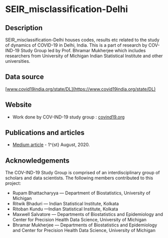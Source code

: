 # SEIR_misclassification-Delhi

## Description
SEIR_misclassification-Delhi houses codes, results etc related to the study of dynamics of COVID-19 in Delhi, India. This is a part of research by COV-IND-19 Study Group led by Prof. Bhramar Mukherjee which includes researchers from University of Michigan Indian Statistical Institute and other universities.  

## Data source
[www.covid19india.org/state/DL](https://www.covid19india.org/state/DL)

## Website
* Work done by COV-IND-19 study group : [covind19.org](https://umich-biostatistics.shinyapps.io/covid19/) 

## Publications and articles 
* [Medium article](https://medium.com/@covind_19/what-can-we-learn-from-the-delhi-seroprevalence-study-and-a-single-number-that-was-reported-45e4cf185357) - 1^{st} August, 2020.



## Acknowledgements
The COV-IND-19 Study Group is comprised of an interdisciplinary group of scholars and data scientists. The following members contributed to this project:
* Rupam Bhattacharyya — Department of Biostatistics, University of Michigan
* Ritwik Bhaduri — Indian Statistical Institute, Kolkata
* Ritoban Kundu —Indian Statistical Institute, Kolkata
* Maxwell Salvatore — Departments of Biostatistics and Epidemiology and Center for Precision Health Data Science, University of Michigan
* Bhramar Mukherjee — Departments of Biostatistics and Epidemiology and Center for Precision Health Data Science, University of Michigan


